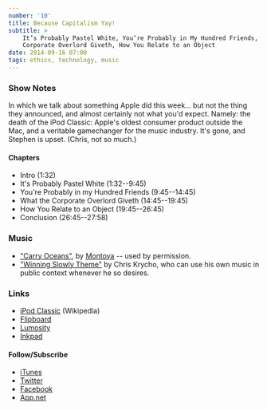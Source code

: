 ```yaml
---
number: '10'
title: Because Capitalism Yay!
subtitle: >
    It’s Probably Pastel White, You’re Probably in My Hundred Friends, What the
    Corporate Overlord Giveth, How You Relate to an Object
date: 2014-09-16 07:00
tags: ethics, technology, music
---
```


### Show Notes

In which we talk about something Apple did this week... but not the thing they
announced, and almost certainly not what you'd expect. Namely: the death of the
iPod Classic: Apple's oldest consumer product outside the Mac, and a veritable
gamechanger for the music industry. It's gone, and Stephen is upset. (Chris, not
so much.)

#### Chapters

  - Intro (1:32)
  - It's Probably Pastel White (1:32--9:45)
  - You're Probably in my Hundred Friends (9:45--14:45)
  - What the Corporate Overlord Giveth (14:45--19:45)
  - How You Relate to an Object (19:45--26:45)
  - Conclusion (26:45--27:58)

### Music

  - ["Carry Oceans"](//soundcloud.com/yomontoya/carry-oceans), by
    [Montoya](//yomontoya.com) -- used by permission.
  - ["Winning Slowly Theme"](//soundcloud.com/chriskrycho/winning-slowly)
    by Chris Krycho, who can use his own music in public context whenever he so
    desires.

### Links

  - [iPod Classic](//en.wikipedia.org/wiki/IPod_Classic) (Wikipedia)
  - [Flipboard](//flipboard.com)
  - [Lumosity](//www.lumosity.com)
  - [Inkpad](//www.inkpadnotepad.com)

#### Follow/Subscribe

  - [iTunes](//itunes.apple.com/us/podcast/winning-slowly/id807603957?mt=2)
  - [Twitter](//twitter.com/winningslowly)
  - [Facebook](//www.facebook.com/winningslowlypodcast)
  - [App.net](//alpha.app.net/winningslowly)
